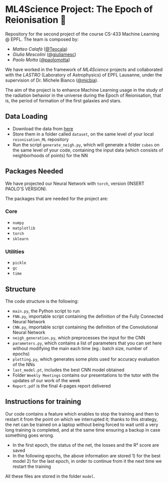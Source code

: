 # ML4Science Project: The Epoch of Reionisation :milky_way:
Repository for the second project of the course CS-433 Machine Learning @ EPFL. 
The team is composed by:
- *Matteo Calafà* ([@Teocala](https://github.com/Teocala))
- *Giulia Mescolini* ([@giuliamesc](https://github.com/giuliamesc)) 
- *Paolo Motta* ([@paolomotta](https://github.com/paolomotta))

We have worked in the framework of *ML4Science* projects and collaborated with the *LASTRO* (Laboratory of Astrophysics) of EPFL Lausanne, under the supervision of Dr. Michele Bianco ([@micbia](https://github.com/micbia)).

The aim of the project is to enhance Machine Learning usage in the study of the radiation behavior in the universe during the Epoch of Reionisation, that is, the period of formation of the first galaxies and stars.

## Data Loading
- Download the data from [here](https://drive.google.com/drive/folders/1d-FjkS6f8e1Q5F3k0Yz2rygxk8f7hqS_?usp=sharing)
- Store them in a folder called `dataset`, on the same level of your local `reionisation_ML` repository
- Run the script `generate_neigh.py`, which will generate a folder `cubes` on the same level of your code, containing the input data (which consists of neighborhoods of points) for the NN

## Packages Needed
We have projected our Neural Network with `torch`, version (INSERT PAOLO'S VERSION).

The packages that are needed for the project are:
### Core
- `numpy`
- `matplotlib`
- `torch`
- `sklearn`
### Utilities
- `pickle`
- `gc`
- `time `



## Structure
The code structure is the following:
- `main.py`, the Python script to run
- `FNN.py`, importable script containing the definition of the Fully Connected Neural Network
- `CNN.py`, importable script containing the definition of the Convolutional Neural Network
- `neigh_generation.py`, which preprocesses the input for the CNN
- `parameters.py`, which contains a list of parameters that you can set here without modifying the main each time (eg.: batch size, number of epochs)
- `plotting.py`, which generates some plots used for accuracy evaluation of the NNs 
- `last_model.pt`, includes the best CNN model obtained
- Folder `Weekly Meetings` contains our presentations to the tutor with the updates of our work of the week
- `Report.pdf` is the final 4-pages report delivered

## Instructions for training
Our code contains a feature which enables to stop the training and then to restart it from the point on which we interrupted it; thanks to this strategy, the net can be trained on a laptop without being forced to wait until a very long training is completed, and at the same time ensuring a backup in case something goes wrong. 
- In the first epoch, the status of the net, the losses and the R² score are saved
- In the following epochs, the above information are stored 1) for the best model 2) for the last epoch, in order to continue from it the next time we restart the training

All these files are stored in the folder `model`.
